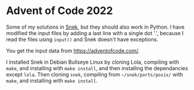 # Advent of Code 2022
Some of my solutions in [Snek](https://sneklang.org/), but they should also work in Python. I have modified the input files by adding a last 
line with a single dot '.', because I read the files using `input()` and Snek doesn't have exceptions.

You get the input data from https://adventofcode.com/.

I installed Snek in Debian Bullseye Linux by cloning Lola, compiling with `make`, and installing with `make install`, and then installing the
dependancies except `lola`. Then cloning `snek`, compiling from `~/snek/ports/posix/` with `make`, and installing with `make install`.
